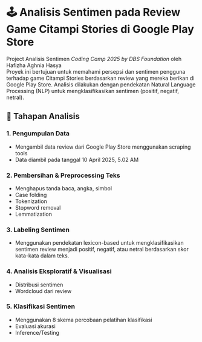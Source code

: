 # 🕹️ Analisis Sentimen pada Review Game Citampi Stories di Google Play Store
Project Analisis Sentimen *Coding Camp 2025 by DBS Foundation* oleh Hafizha Aghnia Hasya <br>
Proyek ini bertujuan untuk memahami persepsi dan sentimen pengguna terhadap game Citampi Stories berdasarkan review yang mereka berikan di Google Play Store. Analisis dilakukan dengan pendekatan Natural Language Processing (NLP) untuk mengklasifikasikan sentimen (positif, negatif, netral).

## 🧪 Tahapan Analisis
### 1. Pengumpulan Data
- Mengambil data review dari Google Play Store menggunakan scraping tools
- Data diambil pada tanggal 10 April 2025, 5.02 AM

### 2. Pembersihan & Preprocessing Teks
- Menghapus tanda baca, angka, simbol
- Case folding
- Tokenization
- Stopword removal
- Lemmatization

### 3. Labeling Sentimen
- Menggunakan pendekatan lexicon-based untuk mengklasifikasikan sentimen review menjadi positif, negatif, atau netral berdasarkan skor kata-kata dalam teks.

### 4. Analisis Eksploratif & Visualisasi
- Distribusi sentimen
- Wordcloud dari review

### 5. Klasifikasi Sentimen
- Menggunakan 8 skema percobaan pelatihan klasifikasi
- Evaluasi akurasi
- Inference/Testing
